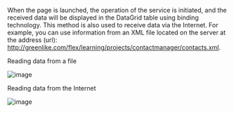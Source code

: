 When the page is launched, the operation of the service is initiated, and the received data will be displayed in the DataGrid table using binding technology. This method is also used to receive data via the Internet. For example, you can use information from an XML file located on the server at the address (url):
http://greenlike.com/flex/learning/projects/contactmanager/contacts.xml.

Reading data from a file

![image](https://github.com/user-attachments/assets/e81915f6-0a0d-4ecf-9b6a-d2345d079f78)

Reading data from the Internet

![image](https://github.com/user-attachments/assets/1b37db3c-21c8-4ae6-8f09-22f223cc9a2c)

